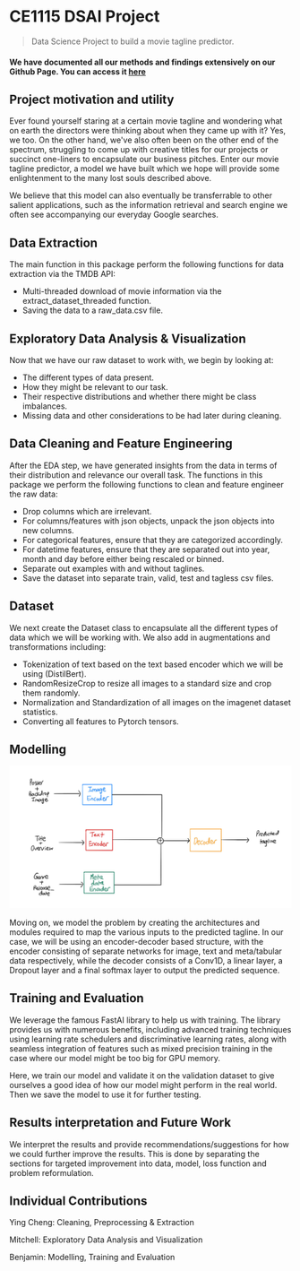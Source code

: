 # CE1115 DSAI Project 
> Data Science Project to build a movie tagline predictor. 


#### We have documented all our methods and findings extensively on our Github Page. You can access it [here](https://benjamintdk.github.io/DSAI_proj/)


## Project motivation and utility

Ever found yourself staring at a certain movie tagline and wondering what on earth the directors were thinking about when they came up with it? Yes, we too. On the other hand, we've also often been on the other end of the spectrum, struggling to come up with creative titles for our projects or succinct one-liners to encapsulate our business pitches. Enter our movie tagline predictor, a model we have built which we hope will provide some enlightenment to the many lost souls described above.

We believe that this model can also eventually be transferrable to other salient applications, such as the information retrieval and search engine we often see accompanying our everyday Google searches. 

## Data Extraction

The main function in this package perform the following functions for data extraction via the TMDB API:
- Multi-threaded download of movie information via the extract_dataset_threaded function.
- Saving the data to a raw_data.csv file.

## Exploratory Data Analysis & Visualization

Now that we have our raw dataset to work with, we begin by looking at:
- The different types of data present.
- How they might be relevant to our task.
- Their respective distributions and whether there might be class imbalances.
- Missing data and other considerations to be had later during cleaning.

## Data Cleaning and Feature Engineering 

After the EDA step, we have generated insights from the data in terms of their distribution and relevance our overall task. The functions in this package we perform the following functions to clean and feature engineer the raw data:
- Drop columns which are irrelevant.
- For columns/features with json objects, unpack the json objects into new columns.
- For categorical features, ensure that they are categorized accordingly.
- For datetime features, ensure that they are separated out into year, month and day before either being rescaled or binned.
- Separate out examples with and without taglines.
- Save the dataset into separate train, valid, test and tagless csv files.

## Dataset

We next create the Dataset class to encapsulate all the different types of data which we will be working with. We also add in augmentations and transformations including:
- Tokenization of text based on the text based encoder which we will be using (DistilBert).
- RandomResizeCrop to resize all images to a standard size and crop them randomly.
- Normalization and Standardization of all images on the imagenet dataset statistics.
- Converting all features to Pytorch tensors. 

## Modelling

![](model_diagram.jpg)

Moving on, we model the problem by creating the architectures and modules required to map the various inputs to the predicted tagline. In our case, we will be using an encoder-decoder based structure, with the encoder consisting of separate networks for image, text and meta/tabular data respectively, while the decoder consists of a Conv1D, a linear layer, a Dropout layer and a final softmax layer to output the predicted sequence. 

## Training and Evaluation

We leverage the famous FastAI library to help us with training. The library provides us with numerous benefits, including advanced training techniques using learning rate schedulers and discriminative learning rates, along with seamless integration of features such as mixed precision training in the case where our model might be too big for GPU memory.

Here, we train our model and validate it on the validation dataset to give ourselves a good idea of how our model might perform in the real world. Then we save the model to use it for further testing.

## Results interpretation and Future Work

We interpret the results and provide recommendations/suggestions for how we could further improve the results. This is done by separating the sections for targeted improvement into data, model, loss function and problem reformulation.

## Individual Contributions

Ying Cheng: Cleaning, Preprocessing & Extraction

Mitchell: Exploratory Data Analysis and Visualization

Benjamin: Modelling, Training and Evaluation
